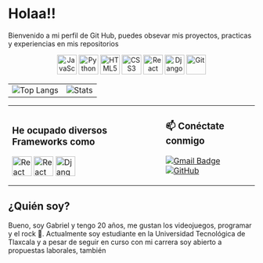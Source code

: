 # Holaa!!
Bienvenido a mi perfil de Git Hub, puedes obsevar mis proyectos, practicas y experiencias en mis repositorios
<p align="center">
  <img src="https://cdn.jsdelivr.net/gh/devicons/devicon/icons/javascript/javascript-original.svg" width="40" height="40" alt="JavaScript" />
  <img src="https://cdn.jsdelivr.net/gh/devicons/devicon/icons/python/python-original.svg" width="40" height="40" alt="Python" />
  <img src="https://cdn.jsdelivr.net/gh/devicons/devicon/icons/html5/html5-original.svg" width="40" height="40" alt="HTML5" />
  <img src="https://cdn.jsdelivr.net/gh/devicons/devicon/icons/css3/css3-original.svg" width="40" height="40" alt="CSS3" />
  <img src="https://cdn.jsdelivr.net/gh/devicons/devicon/icons/react/react-original.svg" width="40" height="40" alt="React" />
  <img src="https://cdn.jsdelivr.net/gh/devicons/devicon/icons/django/django-plain.svg" width="40" height="40" alt="Django" />
  <img src="https://cdn.jsdelivr.net/gh/devicons/devicon/icons/git/git-original.svg" width="40" height="40" alt="Git" />
</p>

<table>
  <tr>
    <td>
      <img src="https://github-readme-stats.vercel.app/api/top-langs?username=gabrielgluna&show_icons=true&theme=dark&locale=en&layout=compact" alt="Top Langs" />
    </td>
    <td>
      <img src="https://github-readme-stats.vercel.app/api?username=gabrielgluna&show_icons=true&theme=dark&locale=en" alt="Stats" />
    </td>
  </tr>
</table>

<table>
  <tr>
    <td>

### He ocupado diversos Frameworks como

  <img src="https://cdn.jsdelivr.net/gh/devicons/devicon/icons/react/react-original.svg" width="40" height="40" alt="React" />
  <img src="https://cdn.jsdelivr.net/gh/devicons/devicon/icons/react/react-original.svg" width="40" height="40" alt="React Native" />
  <img src="https://cdn.jsdelivr.net/gh/devicons/devicon/icons/django/django-plain.svg" width="40" height="40" alt="Django" />


</td>

<td>
      
### 📫 Conéctate conmigo

[![Gmail Badge](https://img.shields.io/badge/-gabriel.garcia.lu@gmail.com-c14438?style=flat&logo=Gmail&logoColor=white)](mailto:gabriel.garcia.lu@gmail.com)
[![GitHub](https://img.shields.io/badge/-GabrielGLuna-black?style=flat&logo=github&logoColor=white)](https://github.com/GabrielGLuna)

</td>
  </tr>
</table>


## ¿Quién soy?
Bueno, soy Gabriel y tengo 20 años, me gustan los videojuegos, programar y el rock 🤟. Actualmente soy estudiante en la Universidad Tecnológica de Tlaxcala y a pesar de seguir en curso con mi carrera soy abierto a propuestas laborales, también
<!--
**GabrielGLuna/GabrielGLuna** is a ✨ _special_ ✨ repository because its `README.md` (this file) appears on your GitHub profile.

Here are some ideas to get you started:

- 🔭 I’m currently working on ...
- 🌱 I’m currently learning ...
- 👯 I’m looking to collaborate on ...
- 🤔 I’m looking for help with ...
- 💬 Ask me about ...
- 📫 How to reach me: ...
- 😄 Pronouns: ...
- ⚡ Fun fact: ...
-->
